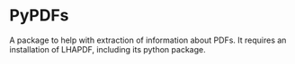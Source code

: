 PyPDFs
======

A package to help with extraction of information about PDFs. It requires
an installation of LHAPDF, including its python package.
